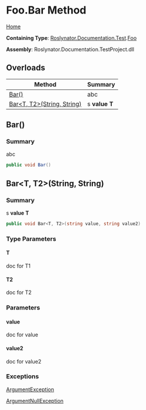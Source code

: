 # Foo\.Bar Method

[Home](../../../../../README.md)

**Containing Type**: [Roslynator.Documentation.Test](../../README.md)\.[Foo](../README.md)

**Assembly**: Roslynator\.Documentation\.TestProject\.dll

## Overloads

| Method | Summary |
| ------ | ------- |
| [Bar()](../Bar/README.md#Roslynator_Documentation_Test_Foo_Bar) | abc |
| [Bar\<T, T2>(String, String)](#Roslynator_Documentation_Test_Foo_Bar__2_System_String_System_String_) | s **value** **T** |

## Bar\(\)<a name="Roslynator_Documentation_Test_Foo_Bar"></a>

### Summary

abc

```csharp
public void Bar()
```

## Bar\<T, T2>\(String, String\)<a name="Roslynator_Documentation_Test_Foo_Bar__2_System_String_System_String_"></a>

### Summary

s **value** **T**

```csharp
public void Bar<T, T2>(string value, string value2)
```

### Type Parameters

#### T



doc for T1

#### T2



doc for T2

### Parameters

#### value



doc for value

#### value2



doc for value2

### Exceptions

[ArgumentException](https://docs.microsoft.com/en-us/dotnet/api/system.argumentexception)



[ArgumentNullException](https://docs.microsoft.com/en-us/dotnet/api/system.argumentnullexception)



